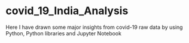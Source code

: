 # covid_19_India_Analysis
Here I have drawn some major insights from covid-19 raw data by using Python, Python libraries and Jupyter Notebook
